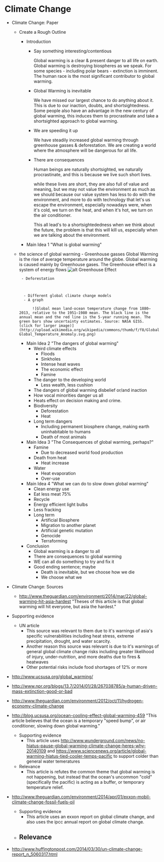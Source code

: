 # Climate Change

- Climate Change: Paper
  - Create a Rough Outline
      - Introduction
          - Say something interesting/contentious

              Global warming is a clear & present danger to all life on earth. Global warming
              is destroying biospheres as we speak. For some species - including polar
            bears - extinction is imminent. The human race is the most significant contributor to
              global warming.

          - Global Warming is inevitable

              We have missed our largest chance to do anything about it. This
              is due to our inaction, doubts, and shortsightedness. Some
              people also have an advantage in the new century of global
              warming, this induces them to procrastinate and take a
              shortsighted approach to global warming.

          - We are speeding it up

              We have steadily increased global warming through greenhouse gasses
              & deforestation. We are creating a world where the atmosphere will be dangerous
              for all life.

          - There are consequences

              Human beings are naturally shortsighted, we naturally
              procrastinate, and this is because we live such short lives.

              while these lives are short, they are also full of value and meaning, but we may not value
              the environment as much as we should because our value
              system has less to do with the environment, and more to do
              with technology that let's us escape the environment, especially
              nowadays were, when it's cold, we turn on the heat, and when
              it's hot, we turn on the air conditioner. 
              
              This all lead's to a shortsightededness when we think about the
              future, the problem is that this will kill us, especially when
              we are talking about the environment.

      - Main Idea 1
      "What is global warming"
  - the science of global warming
         - Greenhouse gasses
         Global Warming is the rise of average temperature around the globe. Global warming is caused mainly by Greenhouse gases. The Greenhouse effect is a system of energy flows ![alt Greenhouse Effect](http://upload.wikimedia.org/wikipedia/commons/5/58/Greenhouse_Effect.svg "'Greenhouse effect schematic showing energy flows between space, the atmosphere, and Earth's surface. Energy influx and emittance are expressed in watts per square meter (W/m2).'")

         - Deforestation

                  

          - Different global climate change models
          - A graph

              ![Global mean land-ocean temperature change from 1880–2013, relative to the 1951–1980 mean. The black line is the annual mean and the red line is the 5-year running mean. The green bars show uncertainty estimates. Source: NASA GISS. (click for larger image)](http://upload.wikimedia.org/wikipedia/commons/thumb/f/f8/Global_Temperature_Anomaly.svg/320px-Global_Temperature_Anomaly.svg.png)

      - Main Idea 2
      "The dangers of global warming"
         - Weird climate effects
             - Floods
             - Sinkholes
             - Intense heat waves
             - The economic effect
             - Famine
         - The danger to the developing world
             - Less wealth, less cushion
         - The dangers of global warming disbelief or/and inaction
         - How vocal minorities danger us all
         - Heats effect on decision making and crime.
         - Biodiversity
             - Deforestation
             - Heat
         - Long term dangers
             - Including permanent biosphere change, making earth uninhabitable to humans
             - Death of most animals
      - Main Idea 3
      "The Consequences of global warming, perhaps?"
         - Famine
             - Due to decreased world food production
         - Death from heat
             - Heat increase
         - Water
              - Heat evaporation
              - Over-use
      - Main Idea 4
      "What we can do to slow down global warming"
          - Clean energy use
          - Eat less meat 75%
          - Recycle
          - Energy efficient light bulbs
          - Less fracking
          - Long term
              - Artificial Biosphere
              - Migration to another planet
              - Artificial genetic mutation
              - Genocide
              - Terraforming
      - Conclusion
          - Global warming is a danger to all
          - There are consequences to global warming
          - WE can all do something to try and fix it
          - Good ending sentence; maybe
              - Death is inevitable, but we choose how we die
              - We choose what we 
- Climate Change: Sources
  - http://www.theguardian.com/environment/2014/mar/22/global-warming-hit-asia-hardest
      "Theses of this article is that global warming will hit everyone, but
      asia the hardest."

- Supporting evidence
    - UN article
      - This source was relevant to them due to it's warnings of asia's specific vulnerabilities including heat stress, extreme precipitation, drought, and water scarcity.
      - Another reason this source was relevant is due to it's warnings of general global climate change risks including greater likelihood of injury, under-nutrition, and more deaths due to fires & heatwaves
      - Other potential risks include food shortages of 12% or more
- http://www.ucsusa.org/global_warming/
- http://www.npr.org/blogs/13.7/2014/01/28/267038785/a-human-driven-mass-extinction-good-or-bad
- http://www.theguardian.com/environment/2012/oct/11/hydrogen-economy-climate-change
- http://blog.ucsusa.org/ocean-cooling-effect-global-warming-459
  "This article believes that the ocean is a temporary "speed bump", or air conditioner, slowing down global warming."
  - Supporting evidence
    - This article uses http://www.wunderground.com/news/no-hiatus-pause-global-warming-climate-change-heres-why-20140109 and https://www.sciencenews.org/article/global-warming-hiatus-tied-cooler-temps-pacific to support colder than general water temeratures
  - Relevance
    - This article is refutes the common theme that global warming is not happening, but instead that the ocean's uncommon "cold" (specifically the pacific) is acting as a buffer, or temporary temperature relief.
- http://www.theguardian.com/environment/2014/apr/01/exxon-mobil-climate-change-fossil-fuels-oil
  - Supporting evidence
    - This article uses an exxon report on global climate change, and also uses the ipcc annual report on global climate change.
  - Relevance
    - 
- http://www.huffingtonpost.com/2014/03/30/un-climate-change-report_n_5060317.html
